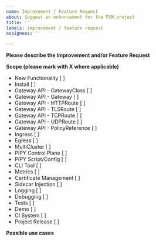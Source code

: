 ```yaml
---
name: Improvement / Feature Request
about: Suggest an enhancement for the FSM project
title: ''
labels: improvement / feature request
assignees: ''

---
```


**Please describe the Improvement and/or Feature Request**
<!-- A clear and concise description of the proposal. -->

**Scope (please mark with X where applicable)**
- New Functionality              [ ]
- Install                        [ ] 
- Gateway API - GatewayClass     [ ] 
- Gateway API - Gateway          [ ] 
- Gateway API - HTTPRoute        [ ] 
- Gateway API - TLSRoute         [ ] 
- Gateway API - TCPRoute         [ ] 
- Gateway API - UDPRoute         [ ] 
- Gateway API - PolicyReference  [ ] 
- Ingress                        [ ] 
- Egress                         [ ] 
- MultiCluster                   [ ] 
- PIPY Control Plane             [ ] 
- PIPY Script/Config             [ ] 
- CLI Tool                       [ ] 
- Metrics                        [ ] 
- Certificate Management         [ ] 
- Sidecar Injection              [ ] 
- Logging                        [ ] 
- Debugging                      [ ] 
- Tests                          [ ] 
- Demo                           [ ] 
- CI System                      [ ] 
- Project Release                [ ]

**Possible use cases**
<!-- A clear and concise description of possible use cases for this proposal. -->
